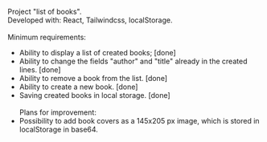 Project "list of books".
<br>Developed with: React, Tailwindcss, localStorage.<br>
<br>Minimum requirements:
- Ability to display a list of created books; [done]
- Ability to change the fields "author" and "title" already in the created lines. [done]
- Ability to remove a book from the list. [done]
- Ability to create a new book. [done]
- Saving created books in local storage. [done]
<br><br>Plans for improvement:
- Possibility to add book covers as a 145x205 px image, which is stored in localStorage in base64.

